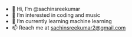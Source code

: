 - 👋 Hi, I’m @sachinsreekumar
- 👀 I’m interested in coding and music
- 🌱 I’m currently learning machine learning
- 📫 Reach me at sachinsreekumar2@gmail.com

<!---
sachinsreekumar/sachinsreekumar is a ✨ special ✨ repository because its `README.md` (this file) appears on your GitHub profile.
You can click the Preview link to take a look at your changes.
--->
